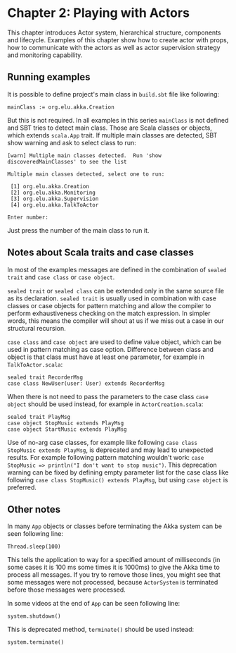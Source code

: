 # Chapter 2: Playing with Actors
This chapter introduces Actor system, hierarchical structure, components and lifecycle. Examples of this chapter show how to create actor with props, how to communicate with the actors as well as actor supervision strategy and monitoring capability.

## Running examples
It is possible to define project's main class in `build.sbt` file like following:
	
	mainClass := org.elu.akka.Creation

But this is not required. In all examples in this series `mainClass` is not defined and SBT tries to detect main class. Those are Scala classes or objects, which extends `scala.App` trait. If multiple main classes are detected, SBT show warning and ask to select class to run:
	
	[warn] Multiple main classes detected.  Run 'show discoveredMainClasses' to see the list

	Multiple main classes detected, select one to run:

	 [1] org.elu.akka.Creation
	 [2] org.elu.akka.Monitoring
	 [3] org.elu.akka.Supervision
	 [4] org.elu.akka.TalkToActor

	Enter number: 
	
Just press the number of the main class to run it.

## Notes about Scala traits and case classes
In most of the examples messages are defined in the combination of `sealed trait` and `case class` or `case object`.

`sealed trait` or `sealed class` can be extended only in the same source file as its declaration. `sealed trait` is usually used in combination with case classes or case objects for pattern matching and allow the compiler to perform exhaustiveness checking on the match expression. In simpler words, this means the compiler will shout at us if we miss out a case in our structural recursion.

`case class` and `case object` are used to define value object, which can be used in pattern matching as case option. Difference between class and object is that class must have at least one parameter, for example in `TalkToActor.scala`:
	
	sealed trait RecorderMsg
	case class NewUser(user: User) extends RecorderMsg

When there is not need to pass the parameters to the case class `case object` should be used instead, for example in `ActorCreation.scala`:

	sealed trait PlayMsg
	case object StopMusic extends PlayMsg
	case object StartMusic extends PlayMsg
  	
Use of no-arg case classes, for example like following `case class StopMusic extends PlayMsg`, is deprecated and may lead to unexpected results. For example following pattern matching wouldn't work: `case StopMusic => println("I don't want to stop music")`. This deprecation warning can be fixed by defining empty parameter list for the case class like following `case class StopMusic() extends PlayMsg`, but using `case object` is preferred.

## Other notes
In many `App` objects or classes before terminating the Akka system can be seen following line:

	Thread.sleep(100)
	
This tells the application to way for a specified amount of milliseconds (in some cases it is 100 ms some times it is 1000ms) to give the Akka time to process all messages. If you try to remove those lines, you might see that some messages were not processed, because `ActorSystem` is terminated before those messages were processed.

In some videos at the end of `App` can be seen following line:

	system.shutdown()

This is deprecated method, `terminate()` should be used instead:

	system.terminate()